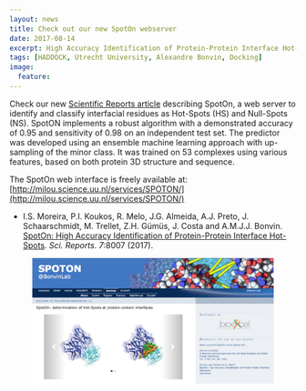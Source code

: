 ```yaml
---
layout: news
title: Check out our new SpotOn webserver
date: 2017-08-14
excerpt: High Accuracy Identification of Protein-Protein Interface Hot-Spots with our SpotOn web server
tags: [HADDOCK, Utrecht University, Alexandre Bonvin, Docking]
image:
  feature:
---
```


Check our new [Scientific Reports article](http://dx.doi.org/10.1038/s41598-017-08321-2) describing SpotOn, a web server to identify and classify interfacial residues as Hot-Spots (HS) and Null-Spots (NS). SpotON implements a robust algorithm with a demonstrated accuracy of 0.95 and sensitivity of 0.98 on an independent test set. The predictor was developed using an ensemble machine learning approach with up-sampling of the minor class. It was trained on 53 complexes using various features, based on both protein 3D structure and sequence. 

The SpotOn web interface is freely available at: [http://milou.science.uu.nl/services/SPOTON/](http://milou.science.uu.nl/services/SPOTON/)

* I.S. Moreira, P.I. Koukos, R. Melo, J.G. Almeida, A.J. Preto, J. Schaarschmidt, M. Trellet, Z.H. Gümüs, J. Costa and A.M.J.J. Bonvin. [SpotOn: High Accuracy Identification of Protein-Protein Interface Hot-Spots](http://dx.doi.org/10.1038/s41598-017-08321-2). _Sci. Reports_. *7*:8007 (2017).


<figure align="center">
    <img src="/images/posts/SpotOn-server.jpg">
</figure>
